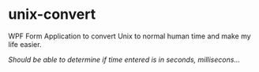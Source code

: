 # unix-convert

WPF Form Application to convert Unix to normal human time and make my life easier.

*Should be able to determine if time entered is in seconds, millisecons...*
